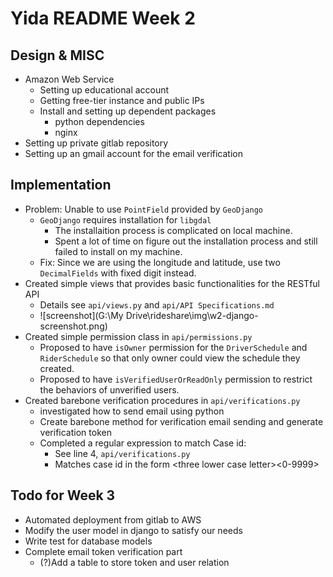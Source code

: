 # Yida README Week 2

## Design & MISC

- Amazon Web Service
  - Setting up educational account
  - Getting free-tier instance and public IPs
  - Install and setting up dependent packages
    - python dependencies
    - nginx
- Setting up private gitlab repository 
- Setting up an gmail account for the email verification

## Implementation

- Problem: Unable to use `PointField` provided by `GeoDjango`
  - `GeoDjango` requires installation for `libgdal` 
    - The installaition process is complicated on local machine.
    - Spent a lot of time on figure out the installation process and still failed to install on my machine.
  - Fix: Since we are using the longitude and latitude, use two `DecimalFields` with fixed digit instead.
- Created simple views that provides basic functionalities for the RESTful API
  - Details see `api/views.py` and `api/API Specifications.md`
  - ![screenshot](G:\My Drive\rideshare\img\w2-django-screenshot.png)
- Created simple permission class in `api/permissions.py`
  - Proposed to have `isOwner` permission for the `DriverSchedule` and `RiderSchedule` so that only owner could view the schedule they created.
  - Proposed to have `isVerifiedUserOrReadOnly` permission to restrict the behaviors of unverified users.
- Created barebone verification procedures in `api/verifications.py`
  - investigated how to send email using python
  - Create barebone method for verification email sending and generate verification token
  - Completed a regular expression to match Case id:
    - See line 4, `api/verifications.py`
    - Matches case id in the form \<three lower case letter>\<0-9999> 



## Todo for Week 3

- Automated deployment from gitlab to AWS
- Modify the user model in django to satisfy our needs
- Write test for database models
- Complete email token verification part
  - (?)Add a table to store token and user relation